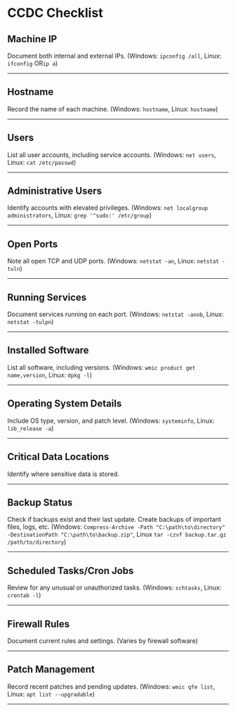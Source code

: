 # CCDC Checklist

## Machine IP

Document both internal and external IPs. (Windows: `ipconfig /all`, Linux: `ifconfig` OR`ip a`)

---

## Hostname

Record the name of each machine. (Windows: `hostname`, Linux: `hostname`)

---

## Users

List all user accounts, including service accounts. (Windows: `net users`, Linux: `cat /etc/passwd`)

---

## Administrative Users

Identify accounts with elevated privileges. (Windows: `net localgroup administrators`, Linux: `grep '^sudo:' /etc/group`)

---

## Open Ports

Note all open TCP and UDP ports. (Windows: `netstat -an`, Linux: `netstat -tuln`)

---

## Running Services

Document services running on each port. (Windows: `netstat -anob`, Linux: `netstat -tulpn`)

---

## Installed Software

List all software, including versions. (Windows: `wmic product get name,version`, Linux: `dpkg -l`)

---

## Operating System Details

Include OS type, version, and patch level. (Windows: `systeminfo`, Linux: `lsb_release -a`)

---

## Critical Data Locations

Identify where sensitive data is stored.

---

## Backup Status

Check if backups exist and their last update. Create backups of important files, logs, etc. (Windows: `Compress-Archive -Path "C:\path\to\directory" -DestinationPath "C:\path\to\backup.zip"`, Linux `tar -czvf backup.tar.gz /path/to/directory`)

---

## Scheduled Tasks/Cron Jobs

Review for any unusual or unauthorized tasks. (Windows: `schtasks`, Linux: `crontab -l`)

---

## Firewall Rules

Document current rules and settings. (Varies by firewall software)

---

## Patch Management

Record recent patches and pending updates. (Windows: `wmic qfe list`, Linux: `apt list --upgradable`)

---
